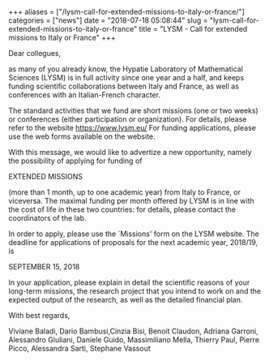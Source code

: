 +++
aliases = ["/lysm-call-for-extended-missions-to-italy-or-france/"]
categories = ["news"]
date = "2018-07-18 05:08:44"
slug = "lysm-call-for-extended-missions-to-italy-or-france"
title = "LYSM - Call for extended missions to Italy or France"
+++

Dear collegues,

as many of you already know, the Hypatie Laboratory of Mathematical
Sciences (LYSM) is in full activity since one year and a half, and keeps
funding scientific collaborations between Italy and France, as well as
conferences with an Italian-French character.

The standard activities that we fund are short missions (one or two
weeks) or conferences (either participation or organization). For
details, please refer to the website https://www.lysm.eu/ For funding
applications, please use the web forms available on the website.

With this message, we would like to advertize a new opportunity, namely
the possibility of applying for funding of

EXTENDED MISSIONS

(more than 1 month, up to one academic year) from Italy to France, or
viceversa. The maximal funding per month offered by LYSM is in line with
the cost of life in these two countries: for details, please contact the
coordinators of the lab.

In order to apply, please use the \`Missions' form on the LYSM website.
The deadline for applications of proposals for the next academic year,
2018/19, is

SEPTEMBER 15, 2018

In your application, please explain in detail the scientific reasons of
your long-term missions, the research project that you intend to work on
and the expected output of the research, as well as the detailed
financial plan.

With best regards,

Viviane Baladi, Dario Bambusi,Cinzia Bisi, Benoit Claudon, Adriana
Garroni, Alessandro Giuliani, Daniele Guido, Massimiliano Mella, Thierry
Paul, Pierre Picco, Alessandra Sarti, Stephane Vassout
